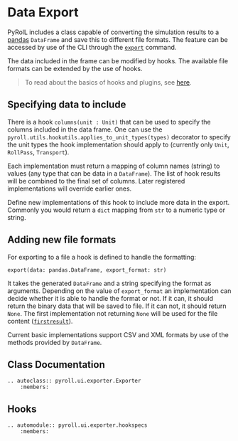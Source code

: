 # Data Export

PyRolL includes a class capable of converting the simulation results to
a [pandas](https://pandas.pydata.org/) `DataFrame` and save this to different file formats. The feature can be accessed
by use of the CLI through the [`export`](cli.md#export) command.

The data included in the frame can be modified by hooks. The available file formats can be extended by the use of hooks.

> To read about the basics of hooks and plugins, see [here](plugins.md).

## Specifying data to include

There is a hook `columns(unit : Unit)` that can be used to specify the columns included in the data frame. One can use
the `pyroll.utils.hookutils.applies_to_unit_types(types)` decorator to specify the unit types the hook implementation
should apply to (currently only `Unit`, `RollPass`, `Transport`).

Each implementation must return a mapping of column names (string) to values (any type that can be data in
a `DataFrame`). The list of hook results will be combined to the final set of columns. Later registered implementations
will override earlier ones.

Define new implementations of this hook to include more data in the export. Commonly you would return a `dict` mapping
from `str` to a numeric type or string.

## Adding new file formats

For exporting to a file a hook is defined to handle the formatting:

    export(data: pandas.DataFrame, export_format: str)

It takes the generated `DataFrame` and a string specifying the format as arguments. Depending on the value
of `export_format` an implementation can decide whether it is able to handle the format or not. If it can, it should
return the binary data that will be saved to file. If it can not, it should return `None`. The first implementation not
returning `None` will be used for the file
content ([`firstresult`](https://pluggy.readthedocs.io/en/stable/#first-result-only)).

Current basic implementations support CSV and XML formats by use of the methods provided by `DataFrame`.

## Class Documentation

```{eval-rst}
.. autoclass:: pyroll.ui.exporter.Exporter
    :members:
```

## Hooks

```{eval-rst}
.. automodule:: pyroll.ui.exporter.hookspecs
    :members:
```